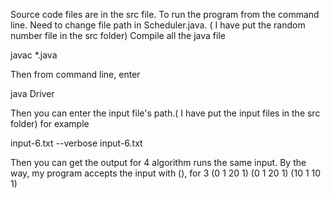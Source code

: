 Source code files are in the src file.
To run the program from the command line.
Need to change file path in Scheduler.java. ( I have put the random number file in the src folder)
Compile all the java file

javac *.java

Then from command line, enter 

java Driver

Then you can enter the input file's path.( I have put the input files in the src folder) for example 

input-6.txt
--verbose input-6.txt


Then you can get the output for 4 algorithm runs the same input.
By the way, my program accepts the input with (), for  3 (0 1 20 1) (0 1 20 1) (10 1 10 1) 



